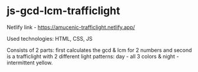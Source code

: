 # js-gcd-lcm-trafficlight
Netlify link - https://amucenic-trafficlight.netlify.app/

Used technologies: HTML, CSS, JS  

Consists of 2 parts: first calculates the gcd & lcm for 2 numbers and second is a trafficlight with 2 different light patterns: day - all 3 colors & night - intermittent yellow.
